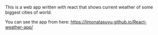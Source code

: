 This is a web app written with react that shows current weather of some biggest cities of world.

You can see the app from here: https://limonatasuyu.github.io/React-weather-app/
